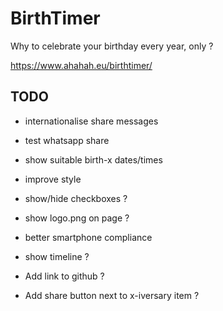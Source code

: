# BirthTimer

Why to celebrate your birthday every year, only ?

https://www.ahahah.eu/birthtimer/

## TODO

- internationalise share messages
- test whatsapp share
- show suitable birth-x dates/times

- improve style
- show/hide checkboxes ?
- show logo.png on page ?
- better smartphone compliance
- show timeline ?
- Add link to github ?
- Add share button next to x-iversary item ?

